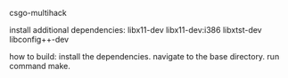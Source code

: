 csgo-multihack

install additional dependencies:
libx11-dev libx11-dev:i386 libxtst-dev libconfig++-dev

how to build:
install the dependencies.
navigate to the base directory.
run command make.
